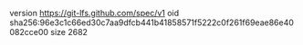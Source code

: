 version https://git-lfs.github.com/spec/v1
oid sha256:96e3c1c66ed30c7aa9dfcb441b41858571f5222c0f261f69eae86e40082cce00
size 2682
